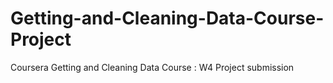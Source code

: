 # Getting-and-Cleaning-Data-Course-Project
Coursera Getting and Cleaning Data Course : W4 Project submission
